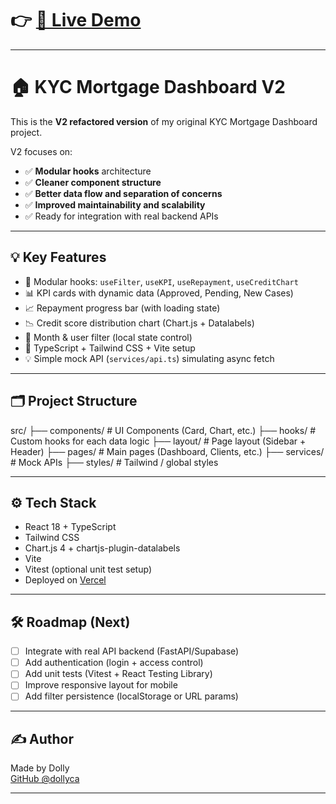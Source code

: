 # 👉 [🔗 Live Demo](https://kyc-mortgage-dashboard-v2.vercel.app/)

---

# 🏠 KYC Mortgage Dashboard V2

This is the **V2 refactored version** of my original KYC Mortgage Dashboard project.

V2 focuses on:
- ✅ **Modular hooks** architecture
- ✅ **Cleaner component structure**
- ✅ **Better data flow and separation of concerns**
- ✅ **Improved maintainability and scalability**
- ✅ Ready for integration with real backend APIs

---

## 💡 Key Features

- 🧩 Modular hooks: `useFilter`, `useKPI`, `useRepayment`, `useCreditChart`
- 📊 KPI cards with dynamic data (Approved, Pending, New Cases)
- 📈 Repayment progress bar (with loading state)
- 📉 Credit score distribution chart (Chart.js + Datalabels)
- 📅 Month & user filter (local state control)
- 🧼 TypeScript + Tailwind CSS + Vite setup
- 💡 Simple mock API (`services/api.ts`) simulating async fetch

---

## 🗂️ Project Structure

src/ ├── components/ # UI Components (Card, Chart, etc.) ├── hooks/ # Custom hooks for each data logic ├── layout/ # Page layout (Sidebar + Header) ├── pages/ # Main pages (Dashboard, Clients, etc.) ├── services/ # Mock APIs ├── styles/ # Tailwind / global styles


---

## ⚙️ Tech Stack

- React 18 + TypeScript
- Tailwind CSS
- Chart.js 4 + chartjs-plugin-datalabels
- Vite
- Vitest (optional unit test setup)
- Deployed on [Vercel](https://vercel.com)

---

## 🛠️ Roadmap (Next)

- [ ] Integrate with real API backend (FastAPI/Supabase)
- [ ] Add authentication (login + access control)
- [ ] Add unit tests (Vitest + React Testing Library)
- [ ] Improve responsive layout for mobile
- [ ] Add filter persistence (localStorage or URL params)

---

## ✍️ Author

Made by Dolly  
[GitHub @dollyca](https://github.com/dollyca)

---
